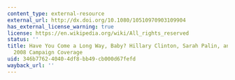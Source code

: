 ```yaml
---
content_type: external-resource
external_url: http://dx.doi.org/10.1080/10510970903109904
has_external_license_warning: true
license: https://en.wikipedia.org/wiki/All_rights_reserved
status: ''
title: Have You Come a Long Way, Baby? Hillary Clinton, Sarah Palin, and Sexism in
  2008 Campaign Coverage
uid: 346b7762-4040-4df8-bb49-cb000d67fefd
wayback_url: ''
---
```

